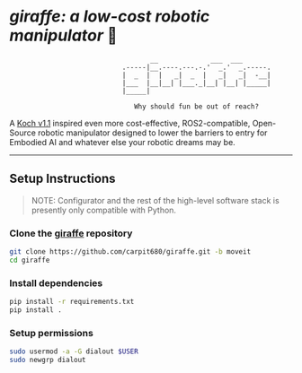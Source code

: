 # _giraffe: a low-cost robotic manipulator_ 🦒

``` text
                                   __             ___  ___       
                            .-----|__.----.---.-.'  _.'  _.-----.
                            |  _  |  |   _|  _  |   _|   _|  -__|
                            |___  |__|__| |___._|__| |__| |_____|
                            |_____|

                               Why should fun be out of reach?
```

A [Koch v1.1](https://github.com/jess-moss/koch-v1-1) inspired even more cost-effective, ROS2-compatible, Open-Source robotic manipulator designed to lower the barriers to entry for Embodied AI and whatever else your robotic dreams may be.



---

## Setup Instructions

> NOTE: Configurator and the rest of the high-level software stack is presently only compatible with Python.  

### Clone the [giraffe](https://github.com/carpit680/giraffe) repository

``` bash
git clone https://github.com/carpit680/giraffe.git -b moveit
cd giraffe
```

### Install dependencies

```bash
pip install -r requirements.txt
pip install .
```

### Setup permissions

```bash
sudo usermod -a -G dialout $USER
sudo newgrp dialout
```